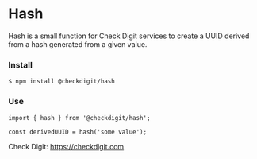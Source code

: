 # Hash

Hash is a small function for Check Digit services to create a UUID derived from a hash generated from a given value.

### Install

```
$ npm install @checkdigit/hash
```
 

### Use

```
import { hash } from '@checkdigit/hash';

const derivedUUID = hash('some value');
```

Check Digit: https://checkdigit.com
    